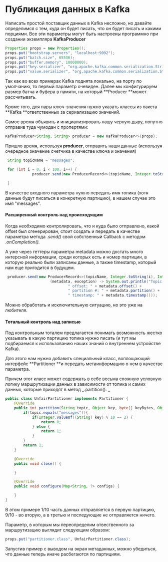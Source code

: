 # Публикация данных в Kafka

Написать простой поставщик данных в Kafka несложно, но давайте определимся с тем, куда он будет писать, что он будет писать и какими порциями. Все эти параметры могут быть настроены программно при создании экземпляра **KafkaProducer**

```java
Properties props = new Properties();
props.put("bootstrap.servers", "localhost:9092");
props.put("batch.size", 65536);
props.put("buffer.memory", 10000000);
props.put("key.serializer", "org.apache.kafka.common.serialization.StringSerializer");
props.put("value.serializer", "org.apache.kafka.common.serialization.StringSerializer");
```

Так как во всех примерах Kafka поднята локально, на порту по умолчанию, то первый параметр очевиден. Далее мы конфигурируем размер батча и буфера в памяти, на который **Producer **может рассчитывать.

Кроме того, для пары ключ-значения нужно указать классы из пакета **Kafka **ответственных за сериализацию значений.

Самое время объявить и инициализировать нашу черную дыру, попутно отправив туда чумодан с пропертями:

```java
KafkaProducer<String, String> producer = new KafkaProducer<>(props);
```

Пришло время, используя **producer**, отправить наши данные \(используя очередное значение счетчика в качестве ключа и значения\)

```java
 String topicName = "messages";

 for (int i = 0; i < 100; i++) {
            producer.send(new ProducerRecord<>(topicName, Integer.toString(i), Integer.toString(i)));

 }
```

В качестве входного параметра нужно передать имя топика \(хотя данные будут писаться в конкретную партицию\), в нашем случае это имя "messages".

#### Расширенный контроль над происходящим

Когда  необходимо контролировать, что и куда было отправлено, какой offset был сгенерирован, стоит создать и передать в качестве параметра метода _.send\(\)_ свой собственный Callback с методом _.onCompletion\(\)._

А уже через геттеры параметра metadata можно достать много интерсной информации, среди которых есть и номер партиции, в которую реально были записаны данные, а также timestamp, который нам еще пригодится в будущем.

```java
 producer.send(new ProducerRecord<>(topicName, Integer.toString(i), Integer.toString(i)), 
                    (metadata, exception) -> System.out.println("Topic: " + metadata.topic() +
                            " offset: " + metadata.offset() +
                            " partition #: " + metadata.partition() +
                            " timestamp: " + metadata.timestamp()));
```

Можно обработать и исключительную ситуацию, но это уже на любителя.

#### Тотальный контроль над записью

Под контрольным тоталем предлагается понимать возможность жестко указывать в какую партицию топика нужно писать \(и тут мы подбираемся к использованию наших знаний о внутреннем устройстве Kafka\).

Для этого нам нужно добавить специальный класс, воплощающий интерфейс **Partitioner **и передать метаинформацию о нем в качестве параметра.

Причем этот класс может содержать в себе весьма сложную условную логику маршрутизации данных в зависимости от топика и самих данных, которые приходят в метод _.partition\(\). _

```java
public class UnfairPartitioner implements Partitioner {
    @Override
    public int partition(String topic, Object key, byte[] keyBytes, Object value, byte[] valueBytes, Cluster cluster) {
        if(topic.equals("messages")){
            if(Integer.valueOf((String) key) % 10 == 2) {
                return 0;
            } else {
                return 1;
            }
        }
        return 1;
    }

    @Override
    public void close() {

    }

    @Override
    public void configure(Map<String, ?> configs) {

    }
}
```

В этом примере 1/10 часть данных отправляется в первую партицию, 9/10 - во вторую, а в третью и последующие не отправляется ничего.

Параметр, в которым мы переопределим отвественного за маршрутизацию выглядит следующим образом:

```java
props.put("partitioner.class", UnfairPartitioner.class);
```

Запустив пример с выводом на экран метаданных, можно убедиться, что данные теперь иначе расбегаются по партициям. 





